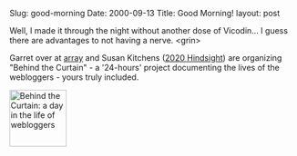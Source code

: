 Slug: good-morning
Date: 2000-09-13
Title: Good Morning!
layout: post

Well, I made it through the night without another dose of Vicodin... I guess there are advantages to not having a nerve. &lt;grin&gt;

Garret over at <a href="http://array.editthispage.com">array</a> and Susan Kitchens (<a href="http://2020hindsight.editthispage.com/">2020 Hindsight</a>) are organizing &quot;Behind the Curtain&quot; - a &#39;24-hours&#39; project documenting the lives of the webloggers - yours truly included.

<a href="http://array.editthispage.com/24hours"><img alt="Behind the Curtain: a day in the life of webloggers" border="0" height="100" src="http://www.arrayweb.com/btc/english.jpg" width="100" /></a>
